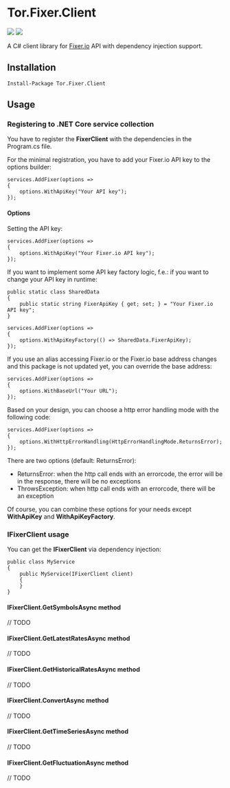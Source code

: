 # Tor.Fixer.Client

[![](https://img.shields.io/nuget/dt/Tor.Fixer.Client)](#) [![](https://img.shields.io/nuget/v/Tor.Fixer.Client)](https://www.nuget.org/packages/Tor.Fixer.Client)

A C# client library for [Fixer.io](http://fixer.io/) API with dependency injection support.

## Installation

```text
Install-Package Tor.Fixer.Client
```

## Usage

### Registering to .NET Core service collection

You have to register the **FixerClient** with the dependencies in the Program.cs file.

For the minimal registration, you have to add your Fixer.io API key to the options builder:

```text
services.AddFixer(options =>
{
    options.WithApiKey("Your API key");
});
```

#### Options

Setting the API key:

```text
services.AddFixer(options =>
{
    options.WithApiKey("Your Fixer.io API key");
});
```

If you want to implement some API key factory logic, f.e.: if you want to change your API key in runtime:

```text
public static class SharedData
{
    public static string FixerApiKey { get; set; } = "Your Fixer.io API key";
}
```

```text
services.AddFixer(options =>
{
    options.WithApiKeyFactory(() => SharedData.FixerApiKey);
});
```

If you use an alias accessing Fixer.io or the Fixer.io base address changes and this package is not updated yet, you can override the base address:

```text
services.AddFixer(options =>
{
    options.WithBaseUrl("Your URL");
});
```

Based on your design, you can choose a http error handling mode with the following code:

```text
services.AddFixer(options =>
{
    options.WithHttpErrorHandling(HttpErrorHandlingMode.ReturnsError);
});
```

There are two options (default: ReturnsError):
 - ReturnsError: when the http call ends with an errorcode, the error will be in the response, there will be no exceptions
 - ThrowsException: when http call ends with an errorcode, there will be an exception

Of course, you can combine these options for your needs except **WithApiKey** and **WithApiKeyFactory**.

### IFixerClient usage

You can get the **IFixerClient** via dependency injection:

```text
public class MyService
{
    public MyService(IFixerClient client)
    {
    }   
}
```

#### IFixerClient.GetSymbolsAsync method

// TODO

#### IFixerClient.GetLatestRatesAsync method

// TODO

#### IFixerClient.GetHistoricalRatesAsync method

// TODO

#### IFixerClient.ConvertAsync method

// TODO

#### IFixerClient.GetTimeSeriesAsync method

// TODO

#### IFixerClient.GetFluctuationAsync method

// TODO
